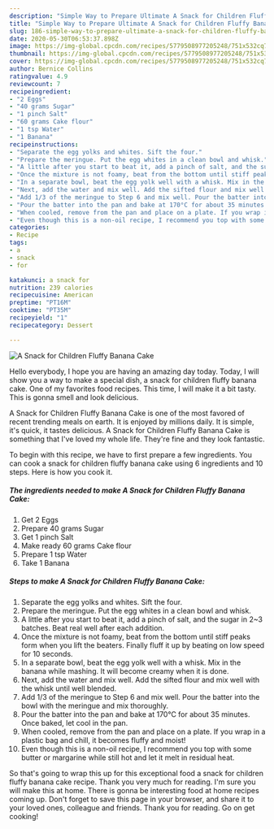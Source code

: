 ```yaml
---
description: "Simple Way to Prepare Ultimate A Snack for Children Fluffy Banana Cake"
title: "Simple Way to Prepare Ultimate A Snack for Children Fluffy Banana Cake"
slug: 186-simple-way-to-prepare-ultimate-a-snack-for-children-fluffy-banana-cake
date: 2020-05-30T06:53:37.898Z
image: https://img-global.cpcdn.com/recipes/5779508977205248/751x532cq70/a-snack-for-children-fluffy-banana-cake-recipe-main-photo.jpg
thumbnail: https://img-global.cpcdn.com/recipes/5779508977205248/751x532cq70/a-snack-for-children-fluffy-banana-cake-recipe-main-photo.jpg
cover: https://img-global.cpcdn.com/recipes/5779508977205248/751x532cq70/a-snack-for-children-fluffy-banana-cake-recipe-main-photo.jpg
author: Bernice Collins
ratingvalue: 4.9
reviewcount: 7
recipeingredient:
- "2 Eggs"
- "40 grams Sugar"
- "1 pinch Salt"
- "60 grams Cake flour"
- "1 tsp Water"
- "1 Banana"
recipeinstructions:
- "Separate the egg yolks and whites. Sift the four."
- "Prepare the meringue. Put the egg whites in a clean bowl and whisk."
- "A little after you start to beat it, add a pinch of salt, and the sugar in 2~3 batches. Beat real well after each addition."
- "Once the mixture is not foamy, beat from the bottom until stiff peaks form when you lift the beaters. Finally fluff it up by beating on low speed for 10 seconds."
- "In a separate bowl, beat the egg yolk well with a whisk. Mix in the banana while mashing. It will become creamy when it is done."
- "Next, add the water and mix well. Add the sifted flour and mix well with the whisk until well blended."
- "Add 1/3 of the meringue to Step 6 and mix well. Pour the batter into the bowl with the meringue and mix thoroughly."
- "Pour the batter into the pan and bake at 170°C for about 35 minutes. Once baked, let cool in the pan."
- "When cooled, remove from the pan and place on a plate. If you wrap in a plastic bag and chill, it becomes fluffy and moist!"
- "Even though this is a non-oil recipe, I recommend you top with some butter or margarine while still hot and let it melt in residual heat."
categories:
- Recipe
tags:
- a
- snack
- for

katakunci: a snack for 
nutrition: 239 calories
recipecuisine: American
preptime: "PT16M"
cooktime: "PT35M"
recipeyield: "1"
recipecategory: Dessert

---
```



![A Snack for Children Fluffy Banana Cake](https://img-global.cpcdn.com/recipes/5779508977205248/751x532cq70/a-snack-for-children-fluffy-banana-cake-recipe-main-photo.jpg)

Hello everybody, I hope you are having an amazing day today. Today, I will show you a way to make a special dish, a snack for children fluffy banana cake. One of my favorites food recipes. This time, I will make it a bit tasty. This is gonna smell and look delicious.



A Snack for Children Fluffy Banana Cake is one of the most favored of recent trending meals on earth. It is enjoyed by millions daily. It is simple, it's quick, it tastes delicious. A Snack for Children Fluffy Banana Cake is something that I've loved my whole life. They're fine and they look fantastic.


To begin with this recipe, we have to first prepare a few ingredients. You can cook a snack for children fluffy banana cake using 6 ingredients and 10 steps. Here is how you cook it.

<!--inarticleads1-->

##### The ingredients needed to make A Snack for Children Fluffy Banana Cake:

1. Get 2 Eggs
1. Prepare 40 grams Sugar
1. Get 1 pinch Salt
1. Make ready 60 grams Cake flour
1. Prepare 1 tsp Water
1. Take 1 Banana




<!--inarticleads2-->

##### Steps to make A Snack for Children Fluffy Banana Cake:

1. Separate the egg yolks and whites. Sift the four.
1. Prepare the meringue. Put the egg whites in a clean bowl and whisk.
1. A little after you start to beat it, add a pinch of salt, and the sugar in 2~3 batches. Beat real well after each addition.
1. Once the mixture is not foamy, beat from the bottom until stiff peaks form when you lift the beaters. Finally fluff it up by beating on low speed for 10 seconds.
1. In a separate bowl, beat the egg yolk well with a whisk. Mix in the banana while mashing. It will become creamy when it is done.
1. Next, add the water and mix well. Add the sifted flour and mix well with the whisk until well blended.
1. Add 1/3 of the meringue to Step 6 and mix well. Pour the batter into the bowl with the meringue and mix thoroughly.
1. Pour the batter into the pan and bake at 170°C for about 35 minutes. Once baked, let cool in the pan.
1. When cooled, remove from the pan and place on a plate. If you wrap in a plastic bag and chill, it becomes fluffy and moist!
1. Even though this is a non-oil recipe, I recommend you top with some butter or margarine while still hot and let it melt in residual heat.




So that's going to wrap this up for this exceptional food a snack for children fluffy banana cake recipe. Thank you very much for reading. I'm sure you will make this at home. There is gonna be interesting food at home recipes coming up. Don't forget to save this page in your browser, and share it to your loved ones, colleague and friends. Thank you for reading. Go on get cooking!

